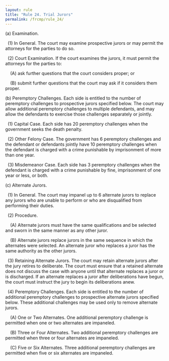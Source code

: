 ```yaml
---
layout: rule
title: "Rule 24. Trial Jurors"
permalink: /frcmp/rule_24/
---
```


(a) Examination.


&nbsp;&nbsp;(1) In General. The court may examine prospective jurors or may permit the attorneys for the parties to do so.


&nbsp;&nbsp;(2) Court Examination. If the court examines the jurors, it must permit the attorneys for the parties to:


&nbsp;&nbsp;&nbsp;&nbsp;(A) ask further questions that the court considers proper; or


&nbsp;&nbsp;&nbsp;&nbsp;(B) submit further questions that the court may ask if it considers them proper.


(b) Peremptory Challenges. Each side is entitled to the number of peremptory challenges to prospective jurors specified below. The court may allow additional peremptory challenges to multiple defendants, and may allow the defendants to exercise those challenges separately or jointly.


&nbsp;&nbsp;(1) Capital Case. Each side has 20 peremptory challenges when the government seeks the death penalty.


&nbsp;&nbsp;(2) Other Felony Case. The government has 6 peremptory challenges and the defendant or defendants jointly have 10 peremptory challenges when the defendant is charged with a crime punishable by imprisonment of more than one year.


&nbsp;&nbsp;(3) Misdemeanor Case. Each side has 3 peremptory challenges when the defendant is charged with a crime punishable by fine, imprisonment of one year or less, or both.


(c) Alternate Jurors.


&nbsp;&nbsp;(1) In General. The court may impanel up to 6 alternate jurors to replace any jurors who are unable to perform or who are disqualified from performing their duties.


&nbsp;&nbsp;(2) Procedure.


&nbsp;&nbsp;&nbsp;&nbsp;(A) Alternate jurors must have the same qualifications and be selected and sworn in the same manner as any other juror.


&nbsp;&nbsp;&nbsp;&nbsp;(B) Alternate jurors replace jurors in the same sequence in which the alternates were selected. An alternate juror who replaces a juror has the same authority as the other jurors.


&nbsp;&nbsp;(3) Retaining Alternate Jurors. The court may retain alternate jurors after the jury retires to deliberate. The court must ensure that a retained alternate does not discuss the case with anyone until that alternate replaces a juror or is discharged. If an alternate replaces a juror after deliberations have begun, the court must instruct the jury to begin its deliberations anew.


&nbsp;&nbsp;(4) Peremptory Challenges. Each side is entitled to the number of additional peremptory challenges to prospective alternate jurors specified below. These additional challenges may be used only to remove alternate jurors.


&nbsp;&nbsp;&nbsp;&nbsp;(A) One or Two Alternates. One additional peremptory challenge is permitted when one or two alternates are impaneled.


&nbsp;&nbsp;&nbsp;&nbsp;(B) Three or Four Alternates. Two additional peremptory challenges are permitted when three or four alternates are impaneled.


&nbsp;&nbsp;&nbsp;&nbsp;(C) Five or Six Alternates. Three additional peremptory challenges are permitted when five or six alternates are impaneled.